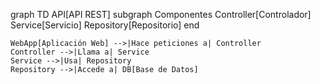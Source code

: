 graph TD
    API[API REST]
    subgraph Componentes
        Controller[Controlador]
        Service[Servicio]
        Repository[Repositorio]
    end
    
    WebApp[Aplicación Web] -->|Hace peticiones a| Controller
    Controller -->|Llama a| Service
    Service -->|Usa| Repository
    Repository -->|Accede a| DB[Base de Datos]
